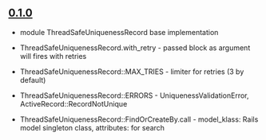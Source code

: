 [0.1.0]: https://github.com/Mifrill/thread_safe_uniqueness_record/releases/tag/v0.1.0

## [0.1.0] ##

- module ThreadSafeUniquenessRecord base implementation

- ThreadSafeUniquenessRecord.with_retry - passed block as argument will fires with retries

- ThreadSafeUniquenessRecord::MAX_TRIES - limiter for retries (3 by default)

- ThreadSafeUniquenessRecord::ERRORS - UniquenessValidationError, ActiveRecord::RecordNotUnique

- ThreadSafeUniquenessRecord::FindOrCreateBy.call - model_klass: Rails model singleton class, attributes: for search
